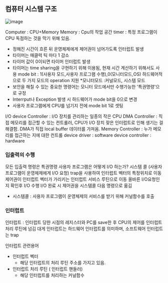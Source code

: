 ## 컴퓨터 시스템 구조

![image](https://user-images.githubusercontent.com/99159721/155076435-2c187347-d191-4973-a831-63885aaa8820.png)


Computer : CPU+Memory
Memory : Cpu의 작업 공간
timer : 특정 프로그램이 CPU 독점하는 것을 막기 위해 있음.
- 정해진 시간이 흐른 뒤 운영체제에게 제어권이 넘어가도록 인터럽트 발생
- 타이머는 매클럭 틱 마다 1 감소
- 타이머 값이 0이되면 타이머 인터럽트 발생
- 타이머는 time sharing을 구현하기 위해 이용됨, 현재 시간 계산하기 위해서도 사용
mode bit : 1(사용자 모드,사용자 프로그램 수행),0(모니터모드,OS) 하드웨어적으로 두 가지 모드의 operation 지원
*모니터모드 :커널모드, 시스템 모드
- 보안을 해칠 수 있는 중요한 명령어는 모니터 모드에서만 수행가능한 '특권명령'으로 규정
- Interrput나 Exception 발생 시 하드웨어가 mode bit을 0으로 변경
- 사용자 프로그램에게 CPU를 넘기지 전에 mode bit 1로 셋팅

I/O device Controller : I/O 장치를 관리하는 일종의 작은 CPU
DMA Controller : 직접 메모리를 접근할 수 있는 컨트롤러, CPU가 I/O 장치 잦은 인터럽트로 인해 생기는 걸 해결함. DMA가 직접 local buffer 데이터를 가져옴.
Memory Controller : 누가 메모리를 접근하는 지에 대한 컨트롤
device driver : software
device controller : hardware

### 입출력의 수행
모든 입출력 명령은 특권명령
사용자 프로그램은 어떻게 I/O 하는가?
시스템 콜 (사용자 프로그램이 운영체제에게 I/O 요청)
trap을 사용하여 인터럽트 벡터의 특정위치로 이동
제어권이 인터럽트 벡터가 가리키는 인터럽트 서비스 루틴으로 이동 올바른 I/O요청인지 확인후 I/O 수행
I/O 완료 시 제어권을 시스템콜 다음 명령으로 옮김
* 시스템콜 : 사용자 프로그램이 운영체제의 서비스를 받기 위해 커널함수를 호출

### 인터럽트
인터럽트 : 인터럽트 당한 시점의 레지스터와 PC를 save한 후 CPU의 제어를 인터럽트 처리 루틴에 넘김
대게 인터럽트는 하드웨어 인터럽트를 의미하며, 소프트웨어 인터럽트는 trap

인터럽트 관련용어
- 인터럽트 벡터
  - 해당 인터럽트의 처리 루틴 주소를 가지고 있음.
- 인터럽트 처리 루틴 ( 인터럽트 핸들러)
  - 해당 인터럽트를 처리하는 커널함수
